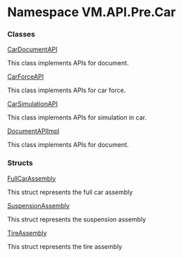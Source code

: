 # Namespace VM.API.Pre.Car

### Classes

 [CarDocumentAPI](VM.API.Pre.Car.CarDocumentAPI.md)

This class implements APIs for document.

 [CarForceAPI](VM.API.Pre.Car.CarForceAPI.md)

This class implements APIs for car force.

 [CarSimulationAPI](VM.API.Pre.Car.CarSimulationAPI.md)

This class implements APIs for simulation in car.

 [DocumentAPIImpl](VM.API.Pre.Car.DocumentAPIImpl.md)

This class implements APIs for document.

### Structs

 [FullCarAssembly](VM.API.Pre.Car.FullCarAssembly.md)

This struct represents the full car assembly

 [SuspensionAssembly](VM.API.Pre.Car.SuspensionAssembly.md)

This struct represents the suspension assembly

 [TireAssembly](VM.API.Pre.Car.TireAssembly.md)

This struct represents the tire assembly


